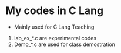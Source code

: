 # My codes in C Lang

* Mainly used for C Lang Teaching
1. lab_ex_*.c are experimental codes
2. Demo_*.c are used for class demostration
